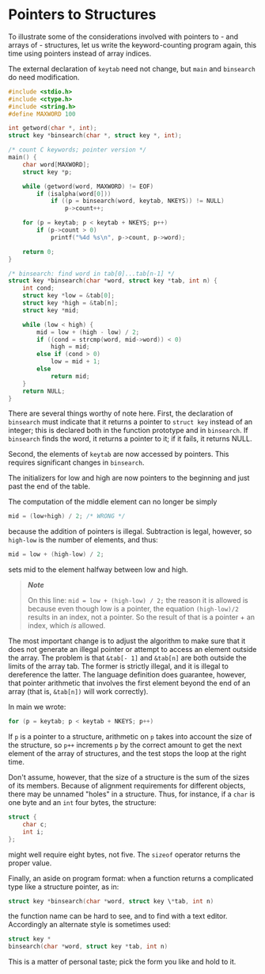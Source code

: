 # Pointers to Structures

To illustrate some of the considerations involved with pointers to - and arrays of - structures, let us write the keyword-counting program again, this time using pointers instead of array indices.

The external declaration of `keytab` need not change, but `main` and `binsearch` do need modification.

```c
#include <stdio.h>
#include <ctype.h>
#include <string.h>
#define MAXWORD 100

int getword(char *, int);
struct key *binsearch(char *, struct key *, int);

/* count C keywords; pointer version */
main() {
    char word[MAXWORD];
    struct key *p;

    while (getword(word, MAXWORD) != EOF)
        if (isalpha(word[0]))
            if ((p = binsearch(word, keytab, NKEYS)) != NULL)
                p->count++;

    for (p = keytab; p < keytab + NKEYS; p++)
        if (p->count > 0)
            printf("%4d %s\n", p->count, p->word);

    return 0;
}

/* binsearch: find word in tab[0]...tab[n-1] */
struct key *binsearch(char *word, struct key *tab, int n) {
    int cond;
    struct key *low = &tab[0];
    struct key *high = &tab[n];
    struct key *mid;

    while (low < high) {
        mid = low + (high - low) / 2;
        if ((cond = strcmp(word, mid->word)) < 0)
            high = mid;
        else if (cond > 0)
            low = mid + 1;
        else
            return mid;
    }
    return NULL;
}
```

There are several things worthy of note here. First, the declaration of `binsearch` must indicate that it returns a pointer to `struct key` instead of an integer; this is declared both in the function prototype and in `binsearch`. If `binsearch` finds the word, it returns a pointer to it; if it fails, it returns NULL.

Second, the elements of `keytab` are now accessed by pointers. This requires significant changes in `binsearch`.

The initializers for low and high are now pointers to the beginning and just past the end of the table.

The computation of the middle element can no longer be simply

```c
mid = (low+high) / 2; /* WRONG */
```

because the addition of pointers is illegal. Subtraction is legal, however, so `high-low` is the number of elements, and thus:

```c
mid = low + (high-low) / 2;
```

sets mid to the element halfway between low and high.

>***Note***
>
>On this line: `mid = low + (high-low) / 2;` the reason it is allowed is because even though low is a pointer, the equation `(high-low)/2` results in an index, not a pointer.
>So the result of that is a pointer + an index, which *is* allowed.

The most important change is to adjust the algorithm to make sure that it does not generate an illegal pointer or attempt to access an element outside the array. The problem is that `&tab[- 1]` and `&tab[n]` are both outside the limits of the array tab. The former is strictly illegal, and it is illegal to dereference the latter. The language definition does guarantee, however, that pointer arithmetic that involves the first element beyond the end of an array (that is, `&tab[n])` will work correctly).

In main we wrote:

```c
for (p = keytab; p < keytab + NKEYS; p++)
```

If `p` is a pointer to a structure, arithmetic on `p` takes into account the size of the structure, so
`p++` increments `p` by the correct amount to get the next element of the array of structures, and
the test stops the loop at the right time.

Don't assume, however, that the size of a structure is the sum of the sizes of its members. Because of alignment requirements for different objects, there may be unnamed "holes" in a structure. Thus, for instance, if a `char` is one byte and an `int` four bytes, the structure:

```c
struct {
    char c;
    int i;
};
```

might well require eight bytes, not five. The `sizeof` operator returns the proper value.

Finally, an aside on program format: when a function returns a complicated type like a structure pointer, as in:

```c
struct key *binsearch(char *word, struct key \*tab, int n)
```

the function name can be hard to see, and to find with a text editor. Accordingly an alternate style is sometimes used:

```c
struct key *
binsearch(char *word, struct key *tab, int n)
```

This is a matter of personal taste; pick the form you like and hold to it.
